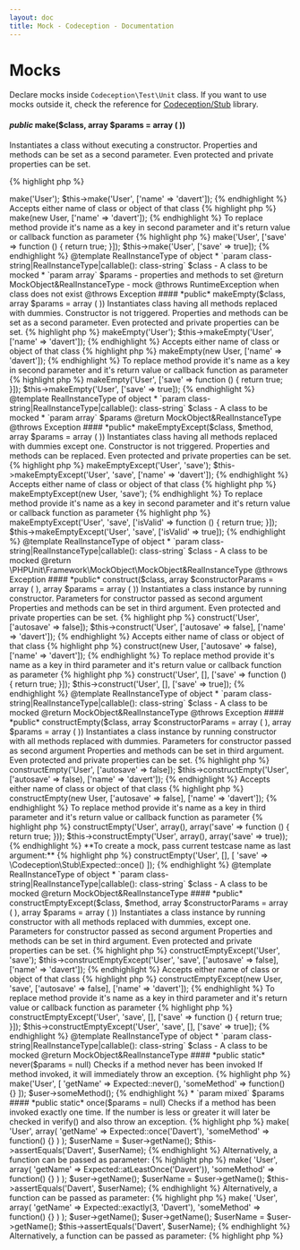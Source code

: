 ```yaml
---
layout: doc
title: Mock - Codeception - Documentation
---
```


# Mocks

Declare mocks inside `Codeception\Test\Unit` class.
If you want to use mocks outside it, check the reference for [Codeception/Stub](https://github.com/Codeception/Stub) library.      


#### *public* make($class, array $params = array ( )) 
Instantiates a class without executing a constructor.
Properties and methods can be set as a second parameter.
Even protected and private properties can be set.

{% highlight php %}

<?php
$this->make('User');
$this->make('User', ['name' => 'davert']);

{% endhighlight %}

Accepts either name of class or object of that class

{% highlight php %}

<?php
$this->make(new User, ['name' => 'davert']);

{% endhighlight %}

To replace method provide it's name as a key in second parameter
and it's return value or callback function as parameter

{% highlight php %}

<?php
$this->make('User', ['save' => function () { return true; }]);
$this->make('User', ['save' => true]);

{% endhighlight %}
@template RealInstanceType of object
 * `param class-string<RealInstanceType>|RealInstanceType|callable(): class-string<RealInstanceType>` $class - A class to be mocked
 * `param array` $params - properties and methods to set

@return MockObject&RealInstanceType - mock
@throws RuntimeException when class does not exist
@throws Exception

#### *public* makeEmpty($class, array $params = array ( )) 
Instantiates class having all methods replaced with dummies.
Constructor is not triggered.
Properties and methods can be set as a second parameter.
Even protected and private properties can be set.

{% highlight php %}

<?php
$this->makeEmpty('User');
$this->makeEmpty('User', ['name' => 'davert']);

{% endhighlight %}

Accepts either name of class or object of that class

{% highlight php %}

<?php
$this->makeEmpty(new User, ['name' => 'davert']);

{% endhighlight %}

To replace method provide it's name as a key in second parameter
and it's return value or callback function as parameter

{% highlight php %}

<?php
$this->makeEmpty('User', ['save' => function () { return true; }]);
$this->makeEmpty('User', ['save' => true]);

{% endhighlight %}

@template RealInstanceType of object
 * `param class-string<RealInstanceType>|RealInstanceType|callable(): class-string<RealInstanceType>` $class - A class to be mocked
 * `param array` $params
@return MockObject&RealInstanceType
@throws Exception

#### *public* makeEmptyExcept($class, $method, array $params = array ( )) 
Instantiates class having all methods replaced with dummies except one.
Constructor is not triggered.
Properties and methods can be replaced.
Even protected and private properties can be set.

{% highlight php %}

<?php
$this->makeEmptyExcept('User', 'save');
$this->makeEmptyExcept('User', 'save', ['name' => 'davert']);

{% endhighlight %}

Accepts either name of class or object of that class

{% highlight php %}

<?php
* $this->makeEmptyExcept(new User, 'save');

{% endhighlight %}

To replace method provide it's name as a key in second parameter
and it's return value or callback function as parameter

{% highlight php %}

<?php
$this->makeEmptyExcept('User', 'save', ['isValid' => function () { return true; }]);
$this->makeEmptyExcept('User', 'save', ['isValid' => true]);

{% endhighlight %}

@template RealInstanceType of object
 * `param class-string<RealInstanceType>|RealInstanceType|callable(): class-string<RealInstanceType>` $class - A class to be mocked

@return \PHPUnit\Framework\MockObject\MockObject&RealInstanceType
@throws Exception

#### *public* construct($class, array $constructorParams = array ( ), array $params = array ( )) 
Instantiates a class instance by running constructor.
Parameters for constructor passed as second argument
Properties and methods can be set in third argument.
Even protected and private properties can be set.

{% highlight php %}

<?php
$this->construct('User', ['autosave' => false]);
$this->construct('User', ['autosave' => false], ['name' => 'davert']);

{% endhighlight %}

Accepts either name of class or object of that class

{% highlight php %}

<?php
$this->construct(new User, ['autosave' => false), ['name' => 'davert']);

{% endhighlight %}

To replace method provide it's name as a key in third parameter
and it's return value or callback function as parameter

{% highlight php %}

<?php
$this->construct('User', [], ['save' => function () { return true; }]);
$this->construct('User', [], ['save' => true]);

{% endhighlight %}

@template RealInstanceType of object
 * `param class-string<RealInstanceType>|RealInstanceType|callable(): class-string<RealInstanceType>` $class - A class to be mocked
@return MockObject&RealInstanceType
@throws Exception

#### *public* constructEmpty($class, array $constructorParams = array ( ), array $params = array ( )) 
Instantiates a class instance by running constructor with all methods replaced with dummies.
Parameters for constructor passed as second argument
Properties and methods can be set in third argument.
Even protected and private properties can be set.

{% highlight php %}

<?php
$this->constructEmpty('User', ['autosave' => false]);
$this->constructEmpty('User', ['autosave' => false), ['name' => 'davert']);

{% endhighlight %}

Accepts either name of class or object of that class

{% highlight php %}

<?php
$this->constructEmpty(new User, ['autosave' => false], ['name' => 'davert']);

{% endhighlight %}

To replace method provide it's name as a key in third parameter
and it's return value or callback function as parameter

{% highlight php %}

<?php
$this->constructEmpty('User', array(), array('save' => function () { return true; }));
$this->constructEmpty('User', array(), array('save' => true));

{% endhighlight %}

**To create a mock, pass current testcase name as last argument:**

{% highlight php %}

<?php
$this->constructEmpty('User', [], [
     'save' => \Codeception\Stub\Expected::once()
]);

{% endhighlight %}

@template RealInstanceType of object
 * `param class-string<RealInstanceType>|RealInstanceType|callable(): class-string<RealInstanceType>` $class - A class to be mocked
@return MockObject&RealInstanceType

#### *public* constructEmptyExcept($class, $method, array $constructorParams = array ( ), array $params = array ( )) 
Instantiates a class instance by running constructor with all methods replaced with dummies, except one.
Parameters for constructor passed as second argument
Properties and methods can be set in third argument.
Even protected and private properties can be set.

{% highlight php %}

<?php
$this->constructEmptyExcept('User', 'save');
$this->constructEmptyExcept('User', 'save', ['autosave' => false], ['name' => 'davert']);

{% endhighlight %}

Accepts either name of class or object of that class

{% highlight php %}

<?php
$this->constructEmptyExcept(new User, 'save', ['autosave' => false], ['name' => 'davert']);

{% endhighlight %}

To replace method provide it's name as a key in third parameter
and it's return value or callback function as parameter

{% highlight php %}

<?php
$this->constructEmptyExcept('User', 'save', [], ['save' => function () { return true; }]);
$this->constructEmptyExcept('User', 'save', [], ['save' => true]);

{% endhighlight %}

@template RealInstanceType of object
 * `param class-string<RealInstanceType>|RealInstanceType|callable(): class-string<RealInstanceType>` $class - A class to be mocked
@return MockObject&RealInstanceType




#### *public static* never($params = null) 
Checks if a method never has been invoked

If method invoked, it will immediately throw an
exception.

{% highlight php %}

<?php
use \Codeception\Stub\Expected;

$user = $this->make('User', [
     'getName' => Expected::never(),
     'someMethod' => function() {}
]);
$user->someMethod();

{% endhighlight %}

 * `param mixed` $params

#### *public static* once($params = null) 
Checks if a method has been invoked exactly one
time.

If the number is less or greater it will later be checked in verify() and also throw an
exception.

{% highlight php %}

<?php
use \Codeception\Stub\Expected;

$user = $this->make(
    'User',
    array(
        'getName' => Expected::once('Davert'),
        'someMethod' => function() {}
    )
);
$userName = $user->getName();
$this->assertEquals('Davert', $userName);

{% endhighlight %}
Alternatively, a function can be passed as parameter:

{% highlight php %}

<?php
Expected::once(function() { return Faker::name(); });

{% endhighlight %}

 * `param mixed` $params

#### *public static* atLeastOnce($params = null) 
Checks if a method has been invoked at least one
time.

If the number of invocations is 0 it will throw an exception in verify.

{% highlight php %}

<?php
use \Codeception\Stub\Expected;

$user = $this->make(
    'User',
    array(
        'getName' => Expected::atLeastOnce('Davert')),
        'someMethod' => function() {}
    )
);
$user->getName();
$userName = $user->getName();
$this->assertEquals('Davert', $userName);

{% endhighlight %}

Alternatively, a function can be passed as parameter:

{% highlight php %}

<?php
Expected::atLeastOnce(function() { return Faker::name(); });

{% endhighlight %}

 * `param mixed` $params

#### *public static* exactly($count, $params = null) 
Checks if a method has been invoked a certain amount
of times.
If the number of invocations exceeds the value it will immediately throw an
exception,
If the number is less it will later be checked in verify() and also throw an
exception.

{% highlight php %}

<?php
use \Codeception\Stub;
use \Codeception\Stub\Expected;

$user = $this->make(
    'User',
    array(
        'getName' => Expected::exactly(3, 'Davert'),
        'someMethod' => function() {}
    )
);
$user->getName();
$user->getName();
$userName = $user->getName();
$this->assertEquals('Davert', $userName);

{% endhighlight %}
Alternatively, a function can be passed as parameter:

{% highlight php %}

<?php
Expected::exactly(function() { return Faker::name() });

{% endhighlight %}

 * `param mixed` $params


